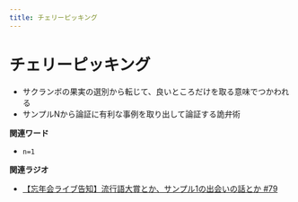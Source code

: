 ```yaml
---
title: チェリーピッキング
---
```


# チェリーピッキング


-   サクランボの果実の選別から転じて、良いところだけを取る意味でつかわれる
-   サンプルNから論証に有利な事例を取り出して論証する詭弁術

**関連ワード**

-   `n=1`

**関連ラジオ**

-   [【忘年会ライブ告知】流行語大賞とか、サンプル1の出会いの話とか
    #79](https://www.youtube.com/watch?v=2iwZmLJ5OnE)

